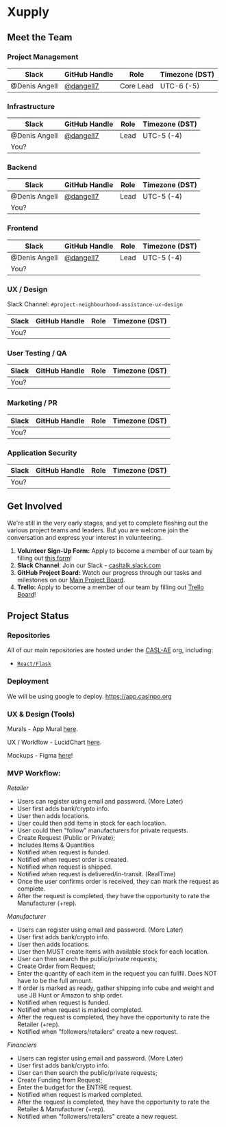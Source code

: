 # Xupply

## Meet the Team

### Project Management

| Slack              | GitHub Handle                                          | Role                         | Timezone (DST) |
|--------------------|--------------------------------------------------------|------------------------------|----------------|
| @Denis Angell      | [@dangell7](https://github.com/dangell7)               | Core Lead                    | UTC-6 (-5)     |

### Infrastructure

| Slack                | GitHub Handle                                          | Role | Timezone (DST) |
|----------------------|--------------------------------------------------------|------|----------------|
| @Denis Angell        | [@dangell7](https://github.com/dangell7)               | Lead | UTC-5 (-4)     |
| You?                 |                                                        |      |                |

### Backend

| Slack                | GitHub Handle                                          | Role | Timezone (DST) |
|----------------------|--------------------------------------------------------|------|----------------|
| @Denis Angell        | [@dangell7](https://github.com/dangell7)               | Lead | UTC-5 (-4)     |
| You?                 |                                                        |      |                |

### Frontend

| Slack                       | GitHub Handle                                          | Role | Timezone (DST) |
|-----------------------------|--------------------------------------------------------|------|----------------|
| @Denis Angell               | [@dangell7](https://github.com/dangell7)               | Lead | UTC-5 (-4)     |
| You?                        |                                                        |      |                |

### UX / Design

Slack Channel: `#project-neighbourhood-assistance-ux-design`

| Slack                | GitHub Handle                                          | Role        | Timezone (DST) |
|----------------------|--------------------------------------------------------|-------------|----------------|
| You?                 |                                                        |             |                |

### User Testing / QA

| Slack                | GitHub Handle                                          | Role        | Timezone (DST) |
|----------------------|--------------------------------------------------------|-------------|----------------|
| You?                 |                                                        |             |                |

### Marketing / PR

| Slack                | GitHub Handle                                          | Role        | Timezone (DST) |
|----------------------|--------------------------------------------------------|-------------|----------------|
| You?                 |                                                        |             |                |

### Application Security

| Slack                | GitHub Handle                                          | Role     | Timezone (DST) |
|----------------------|--------------------------------------------------------|----------|----------------|
| You?                 |                                                        |          |                |


## Get Involved

We're still in the very early stages,
and yet to complete fleshing out the various project teams and leaders.
But you are welcome join the conversation and express your interest in
volunteering.

1. **Volunteer Sign-Up Form:** Apply to become a member of our team by filling out
  [this form](https://forms.gle/1gVTDcNw6AD6roLE9)!
2. **Slack Channel**: Join our Slack - [casltalk.slack.com](https://join.slack.com/t/casltalk/shared_invite/zt-d00vatoz-rBxT2nqeMmkyn_xgqq0hGw)
3. **GitHub Project Board:** Watch our progress through our tasks and milestones on our [Main Project Board](https://github.com/CASL-AE/xupply-admin/projects/1).
4. **Trello:** Apply to become a member of our team by filling out
  [Trello Board](https://trello.com/invite/b/BlUmk2MZ/2e323240da99eafd0e16e0431feaf6f3/xupply-application)!

## Project Status

### Repositories

All of our main repositories are hosted under the
[CASL-AE](https://github.com/CASL-AE) org,
including:
  * [`React/Flask`](https://github.com/CASL-AE/xupply-admin/)

### Deployment

We will be using google to deploy.
https://app.caslnpo.org


### UX & Design (Tools)

Murals - App Mural [here](https://app.mural.co/).

UX / Workflow - LucidChart [here](https://www.lucidchart.com).

Mockups - Figma [here](https://www.figma.com)!

### MVP Workflow:
*Retailer*
- Users can register using email and password. (More Later)
- User first adds bank/crypto info.
- User then adds locations.
- User could then add items in stock for each location.
- User could then "follow" manufacturers for private requests.
- Create Request (Public or Private);
- Includes Items & Quantities
- Notified when request is funded.
- Notified when request order is created.
- Notified when request is shipped.
- Notified when request is delivered/in-transit. (RealTime)
- Once the user confirms order is received, they can mark the request as complete.
- After the request is completed, they have the opportunity to rate the Manufacturer (+rep).

*Manufacturer*
- Users can register using email and password. (More Later)
- User first adds bank/crypto info.
- User then adds locations.
- User then MUST create items with available stock for each location.
- User can then search the public/private requests;
- Create Order from Request;
- Enter the quantity of each item in the request you can fullfil. Does NOT have to be the full amount.
- If order is marked as ready, gather shipping info cube and weight and use JB Hunt or Amazon to ship order.
- Notified when request is funded.
- Notified when request is marked completed.
- After the request is completed, they have the opportunity to rate the Retailer (+rep).
- Notified when "followers/retailers" create a new request.

*Financiers*
- Users can register using email and password. (More Later)
- User first adds bank/crypto info.
- User can then search the public/private requests;
- Create Funding from Request;
- Enter the budget for the ENTIRE request.
- Notified when request is marked completed.
- After the request is completed, they have the opportunity to rate the Retailer & Manufacturer (+rep).
- Notified when "followers/retailers" create a new request.
